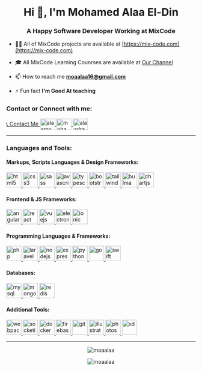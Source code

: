 <h1 align="center">Hi 👋, I'm Mohamed Alaa El-Din</h1>
<h3 align="center">A Happy Software Developer Working at MixCode</h3>

-   👨‍💻 All of MixCode projects are available at [https://mix-code.com](https://mix-code.com)

-   🎓 All MixCode Learning Counrses are available at [Our Channel](https://www.youtube.com/channel/UCE9HnnZMnhXMsL9tZwYbRnQ)

-   📫 How to reach me **moaalaa16@gmail.com**

-   ⚡ Fun fact **I'm Good At teaching**

<p align="left">
    <h3 align="left">Contact or Connect with me:</h3>
    <a href="https://wa.me/201091015305" target="blank">
        📞 Contact Me
    </a>
    <a href="https://twitter.com/alaamoa" target="blank">
        <img align="center"  src="https://cdn.jsdelivr.net/gh/devicons/devicon/icons/twitter/twitter-original.svg" alt="alaamoa" height="30" width="40" />
    </a>
    <a href="https://linkedin.com/in/mohamed-alaa-el-din-mohamed" target="blank">
        <img align="center" src="https://cdn.jsdelivr.net/gh/devicons/devicon/icons/linkedin/linkedin-original.svg" alt="mohamed-alaa-el-din-mohamed" height="30" width="40" />
    </a>
    <a href="https://fb.com/alaadragneel" target="blank">
        <img align="center" src="https://cdn.jsdelivr.net/gh/devicons/devicon/icons/facebook/facebook-original.svg" alt="alaadragneel" height="30" width="40" />
    </a>
</p>
<hr>
<h3 align="left">Languages and Tools:</h3>
<p align="left">
    <h4 align="left">Markups, Scripts Languages & Design Frameworks:</h4>
	<a href="https://www.w3.org/html/" target="_blank">
        <img src="https://cdn.jsdelivr.net/gh/devicons/devicon/icons/html5/html5-original-wordmark.svg" alt="html5" width="40" height="40" /> 
    </a>
    <a href="https://www.w3schools.com/css/" target="_blank">
        <img src="https://cdn.jsdelivr.net/gh/devicons/devicon/icons/css3/css3-original-wordmark.svg" alt="css3" width="40" height="40" />
    </a>
	<a href="https://sass-lang.com" target="_blank"> 
        <img src="https://cdn.jsdelivr.net/gh/devicons/devicon/icons/sass/sass-original.svg" alt="sass" width="40" height="40" /> 
    </a>
    <a href="https://developer.mozilla.org/en-US/docs/Web/JavaScript" target="_blank"> 
        <img src="https://cdn.jsdelivr.net/gh/devicons/devicon/icons/javascript/javascript-original.svg" alt="javascript" width="40" height="40" /> 
    </a>
    <a href="https://www.typescriptlang.org/" target="_blank"> 
        <img src="https://cdn.jsdelivr.net/gh/devicons/devicon/icons/typescript/typescript-original.svg" alt="typescript" width="40" height="40" /> 
    </a>
	<a href="https://getbootstrap.com" target="_blank"> 
        <img src="https://cdn.jsdelivr.net/gh/devicons/devicon/icons/bootstrap/bootstrap-original-wordmark.svg" alt="bootstrap" width="40" height="40" /> 
    </a>
    <a href="https://tailwindcss.com/" target="_blank"> 
        <img src="https://cdn.jsdelivr.net/gh/devicons/devicon/icons/tailwindcss/tailwindcss-original-wordmark.svg" alt="tailwind" width="40" height="40" /> 
    </a>
    <a href="https://bulma.io/" target="_blank">
        <img src="https://cdn.jsdelivr.net/gh/devicons/devicon/icons/bulma/bulma-plain.svg" alt="bulma" width="40" height="40" />
    </a>
    <a href="https://www.chartjs.org" target="_blank">
        <img src="https://www.chartjs.org/img/chartjs-logo.svg" alt="chartjs" width="40" height="40" />
    </a>
    <h4 align="left">Frontend & JS Frameworks:</h4>
	<a href="https://angular.io" target="_blank"> 
        <img src="https://cdn.jsdelivr.net/gh/devicons/devicon/icons/angularjs/angularjs-original.svg" alt="angularjs" width="40" height="40" /> 
    </a>
    <a href="https://reactjs.org/" target="_blank"> 
        <img src="https://cdn.jsdelivr.net/gh/devicons/devicon/icons/react/react-original-wordmark.svg" alt="react" width="40" height="40" /> 
    </a>
    	<a href="https://vuejs.org/" target="_blank"> 
        <img src="https://cdn.jsdelivr.net/gh/devicons/devicon/icons/vuejs/vuejs-original-wordmark.svg" alt="vuejs" width="40" height="40" /> 
    </a>
    <a href="https://www.electronjs.org" target="_blank">
        <img src="https://cdn.jsdelivr.net/gh/devicons/devicon/icons/electron/electron-original.svg" alt="electron" width="40" height="40" />
    </a>
    	<a href="https://ionicframework.com/" target="_blank"> 
        <img src="https://cdn.jsdelivr.net/gh/devicons/devicon/icons/ionic/ionic-original.svg" alt="ionic" width="40" height="40" /> 
    </a>
    <h4 align="left">Programming Languages & Frameworks:</h4>
    <a href="https://www.php.net" target="_blank"> 
        <img src="https://cdn.jsdelivr.net/gh/devicons/devicon/icons/php/php-original.svg" alt="php" width="40" height="40" /> 
    </a>
    <a href="https://laravel.com/" target="_blank"> 
        <img src="https://cdn.jsdelivr.net/gh/devicons/devicon/icons/laravel/laravel-plain-wordmark.svg" alt="laravel" width="40" height="40" /> 
    </a>
    <a href="https://nodejs.org" target="_blank"> 
        <img src="https://cdn.jsdelivr.net/gh/devicons/devicon/icons/nodejs/nodejs-original.svg" alt="nodejs" width="40" height="40" /> 
    </a>
    <a href="https://expressjs.com/" target="_blank"> 
        <img src="https://cdn.jsdelivr.net/gh/devicons/devicon/icons/express/express-original.svg" alt="express" width="40" height="40" /> 
    </a>
    <a href="https://www.python.org/" target="_blank">
        <img src="https://cdn.jsdelivr.net/gh/devicons/devicon/icons/python/python-original-wordmark.svg" alt="python" width="40" height="40" />
    </a>
	<a href="https://golang.org" target="_blank"> 
        <img src="https://cdn.jsdelivr.net/gh/devicons/devicon/icons/go/go-original-wordmark.svg" alt="go" width="40" height="40" /> 
    </a>
    <a href="https://docs.swift.org/swift-book/" target="_blank"> 
        <img src="https://cdn.jsdelivr.net/gh/devicons/devicon/icons/swift/swift-original.svg" alt="swift" width="40" height="40" /> 
    </a>
    <h4 align="left">Databases:</h4>
	<a href="https://www.mysql.com/" target="_blank"> 
        <img src="https://cdn.jsdelivr.net/gh/devicons/devicon/icons/mysql/mysql-original.svg" alt="mysql" width="40" height="40" /> 
    </a>
	<a href="https://www.mongodb.com/" target="_blank">
        <img src="https://cdn.jsdelivr.net/gh/devicons/devicon/icons/mongodb/mongodb-original-wordmark.svg" alt="mongodb" width="40" height="40" /> 
    </a>
	<a href="https://redis.io" target="_blank"> 
        <img src="https://cdn.jsdelivr.net/gh/devicons/devicon/icons/redis/redis-original-wordmark.svg" alt="redis" width="40" height="40" /> 
    </a>
    <h4 align="left">Additional Tools:</h4>
    <a href="https://webpack.js.org" target="_blank"> 
        <img src="https://cdn.jsdelivr.net/gh/devicons/devicon/icons/webpack/webpack-original.svg" alt="webpack" width="40" height="40" /> 
    </a>
	<a href="https://socket.io/" target="_blank"> 
        <img src="https://cdn.jsdelivr.net/gh/devicons/devicon/icons/socketio/socketio-original.svg" alt="socketio" width="40" height="40" /> 
    </a>
	<a href="https://www.docker.com/" target="_blank">
        <img src="https://cdn.jsdelivr.net/gh/devicons/devicon/icons/docker/docker-original-wordmark.svg" alt="docker" width="40" height="40" /> 
    </a>
	<a href="https://firebase.google.com/" target="_blank">
        <img src="https://cdn.jsdelivr.net/gh/devicons/devicon/icons/firebase/firebase-plain-wordmark.svg" alt="firebase" width="40" height="40" />
    </a>
	<a href="https://git-scm.com/" target="_blank">
        <img src="https://cdn.jsdelivr.net/gh/devicons/devicon/icons/git/git-original-wordmark.svg" alt="git" width="40" height="40" />
    </a>
	<a href="https://www.adobe.com/in/products/illustrator.html" target="_blank"> 
        <img src="https://cdn.jsdelivr.net/gh/devicons/devicon/icons/illustrator/illustrator-line.svg" alt="illustrator" width="40" height="40" /> 
    </a>
    <a href="https://www.adobe.com/in/products/photoshop.html" target="_blank"> 
        <img src="https://cdn.jsdelivr.net/gh/devicons/devicon/icons/photoshop/photoshop-line.svg" alt="photoshop" width="40" height="40" /> 
    </a>
    <a href="https://www.adobe.com/in/products/xd.html" target="_blank"> 
        <img src="https://cdn.jsdelivr.net/gh/devicons/devicon/icons/xd/xd-line.svg" alt="xd" width="40" height="40" /> 
    </a>
</p>
<hr>
<p align="center">
    <img align="center" src="https://github-readme-stats.vercel.app/api?username=moaalaa&show_icons=true&count_private=true&include_all_commits=true" alt="moaalaa" />
</p>
<p align="center">
    <img align="center" src="https://github-readme-stats.vercel.app/api/top-langs/?username=moaalaa&layout=compact&langs_count=30" alt="moaalaa" />
</p>
